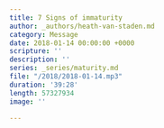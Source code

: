 ```yaml
---
title: 7 Signs of immaturity
author: _authors/heath-van-staden.md
category: Message
date: 2018-01-14 00:00:00 +0000
scripture: ''
description: ''
series: _series/maturity.md
file: "/2018/2018-01-14.mp3"
duration: '39:28'
length: 57327934
image: ''

---
```

